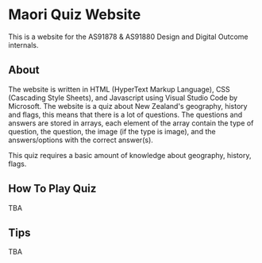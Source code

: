 # Maori Quiz Website

This is a website for the AS91878 & AS91880 Design and Digital Outcome internals. 

## About
The website is written in HTML (HyperText Markup Language), CSS (Cascading Style Sheets), and Javascript using Visual Studio Code by Microsoft. The website is a quiz about New Zealand's geography, history and flags, this means that there is a lot of questions. The questions and answers are stored in arrays, each element of the array contain the type of question, the question, the image (if the type is image), and the answers/options with the correct answer(s).

This quiz requires a basic amount of knowledge about geography, history, flags.

## How To Play Quiz
TBA

## Tips
TBA
